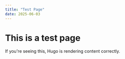 ```yaml
---
title: "Test Page"
date: 2025-06-03
---
```


# This is a test page

If you're seeing this, Hugo is rendering content correctly.

